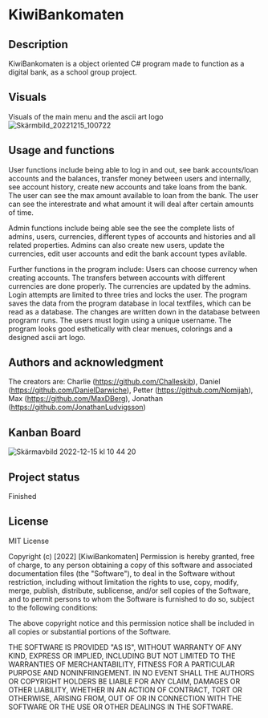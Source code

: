 # KiwiBankomaten
## Description
KiwiBankomaten is a object oriented C# program made to function as a digital bank, as a school group project.
## Visuals 
Visuals of the main menu and the ascii art logo
![Skärmbild_20221215_100722](https://user-images.githubusercontent.com/114058073/207826125-acbc8822-2e5c-47b7-8094-8b58bd270c01.png)
## Usage and functions
User functions include being able to log in and out, see bank accounts/loan accounts and the balances, transfer money between users and internally, see account history, create new accounts and take loans from the bank. The user can see the max amount available to loan from the bank. The user can see the interestrate and what amount it will deal after certain amounts of time.

Admin functions include being able see the see the complete lists of admins, users, currencies, different types of accounts and histories and all related properties. Admins can also create new users, update the currencies, edit user accounts and edit the bank account types avilable.

Further functions in the program include: Users can choose currency when creating accounts. The transfers between accounts with different currencies are done properly. The currencies are updated by the admins. Login attempts are limited to three tries and locks the user. The program saves the data from the program database in local textfiles, which can be read as a database. The changes are written down in the database between programr runs. The users must login using a unique username. The program looks good esthetically with clear menues, colorings and a designed ascii art logo.
## Authors and acknowledgment
The creators are: Charlie (https://github.com/Challeskib), Daniel (https://github.com/DanielDarwiche), Petter (https://github.com/Nomijah), Max (https://github.com/MaxDBerg), Jonathan (https://github.com/JonathanLudvigsson)
## Kanban Board
![Skärmavbild 2022-12-15 kl  10 44 20](https://user-images.githubusercontent.com/114058073/207826986-4b8bae78-4022-412a-8265-f127c29abdb3.png)
## Project status
Finished
## License
MIT License

Copyright (c) [2022] [KiwiBankomaten]
Permission is hereby granted, free of charge, to any person obtaining a copy
of this software and associated documentation files (the "Software"), to deal
in the Software without restriction, including without limitation the rights
to use, copy, modify, merge, publish, distribute, sublicense, and/or sell
copies of the Software, and to permit persons to whom the Software is
furnished to do so, subject to the following conditions:

The above copyright notice and this permission notice shall be included in all
copies or substantial portions of the Software.

THE SOFTWARE IS PROVIDED "AS IS", WITHOUT WARRANTY OF ANY KIND, EXPRESS OR
IMPLIED, INCLUDING BUT NOT LIMITED TO THE WARRANTIES OF MERCHANTABILITY,
FITNESS FOR A PARTICULAR PURPOSE AND NONINFRINGEMENT. IN NO EVENT SHALL THE
AUTHORS OR COPYRIGHT HOLDERS BE LIABLE FOR ANY CLAIM, DAMAGES OR OTHER
LIABILITY, WHETHER IN AN ACTION OF CONTRACT, TORT OR OTHERWISE, ARISING FROM,
OUT OF OR IN CONNECTION WITH THE SOFTWARE OR THE USE OR OTHER DEALINGS IN THE
SOFTWARE.
